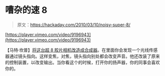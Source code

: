 # 嘈杂的速 8

> 原文：<https://hackaday.com/2010/03/10/noisy-super-8/>

[https://player.vimeo.com/video/9196943](https://player.vimeo.com/video/9196943)

【马特·坎普】[将这台超 8 胶片相机改造成合成器](http://www.vimeo.com/9196943)。在里面你会发现一个光线传感器通过镜头指向。这样变焦，对焦，镜头指向别处都会改变声音。他还改装了原来的控制装置，以改变输出。当你看这个的时候，打开你的扬声器，你的同事会喜欢你的。